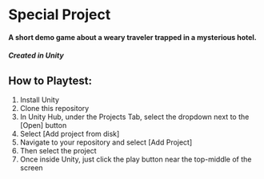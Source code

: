 # Special Project
#### A short demo game about a weary traveler trapped in a mysterious hotel.
##### Created in Unity

## How to Playtest:
1. Install Unity
2. Clone this repository
3. In Unity Hub, under the Projects Tab, select the dropdown next to the [Open] button
4. Select [Add project from disk]
5. Navigate to your repository and select [Add Project]
6. Then select the project
7. Once inside Unity, just click the play button near the top-middle of the screen
